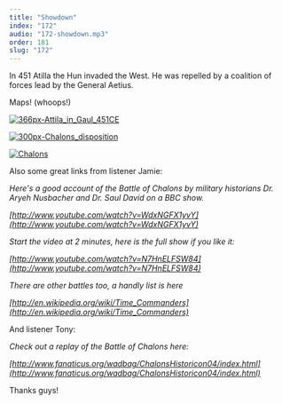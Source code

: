 ```yaml
---
title: "Showdown"
index: "172"
audio: "172-showdown.mp3"
order: 181
slug: "172"
---
```


In 451 Atilla the Hun invaded the West. He was repelled by a coalition of forces lead by the General Aetius. 

Maps! (whoops!)

[![366px-Attila_in_Gaul_451CE](http://thehistoryofrome.typepad.com/.a/6a01053629a711970c0167640786d6970b-800wi "366px-Attila_in_Gaul_451CE")](http://thehistoryofrome.typepad.com/.a/6a01053629a711970c0167640786d6970b-pi)

[![300px-Chalons_disposition](http://thehistoryofrome.typepad.com/.a/6a01053629a711970c01676407871d970b-800wi "300px-Chalons_disposition")](http://thehistoryofrome.typepad.com/.a/6a01053629a711970c01676407871d970b-pi)

[![Chalons](http://thehistoryofrome.typepad.com/.a/6a01053629a711970c01630312b74d970d-800wi "Chalons")](http://thehistoryofrome.typepad.com/.a/6a01053629a711970c01630312b74d970d-pi)  

Also some great links from listener Jamie:

_Here's a good account of the Battle of Chalons by military historians Dr. Aryeh Nusbacher and Dr. Saul David on a BBC show._

_[http://www.youtube.com/watch?v=WdxNGFX1yvY](http://www.youtube.com/watch?v=WdxNGFX1yvY)_

_Start the video at 2 minutes, here is the full show if you like it:_

_[http://www.youtube.com/watch?v=N7HnELFSW84](http://www.youtube.com/watch?v=N7HnELFSW84)_

_There are other battles too, a handly list is here_

_[http://en.wikipedia.org/wiki/Time_Commanders](http://en.wikipedia.org/wiki/Time_Commanders)_

And listener Tony:

_Check out a replay of the Battle of Chalons here:_

_[http://www.fanaticus.org/wadbag/ChalonsHistoricon04/index.html](http://www.fanaticus.org/wadbag/ChalonsHistoricon04/index.html)_

Thanks guys!


